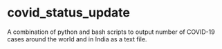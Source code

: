 # covid_status_update
A combination of python and bash scripts to output number of COVID-19 cases around the world and in India as a text file.
